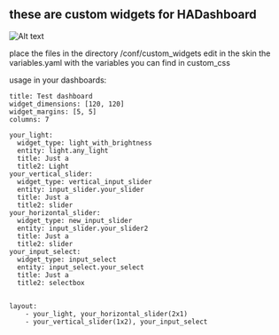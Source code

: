 ## these are custom widgets for HADashboard

![Alt text](custom_widgets.jpg)

place the files in the directory /conf/custom_widgets
edit in the skin the variables.yaml with the variables you can find in custom_css

usage in your dashboards:

```
title: Test dashboard
widget_dimensions: [120, 120]
widget_margins: [5, 5]
columns: 7

your_light:
  widget_type: light_with_brightness
  entity: light.any_light
  title: Just a
  title2: Light
your_vertical_slider:
  widget_type: vertical_input_slider
  entity: input_slider.your_slider
  title: Just a
  title2: slider
your_horizontal_slider:
  widget_type: new_input_slider
  entity: input_slider.your_slider2
  title: Just a
  title2: slider
your_input_select:
  widget_type: input_select
  entity: input_select.your_select
  title: Just a
  title2: selectbox


layout:
    - your_light, your_horizontal_slider(2x1)
    - your_vertical_slider(1x2), your_input_select
    
```

